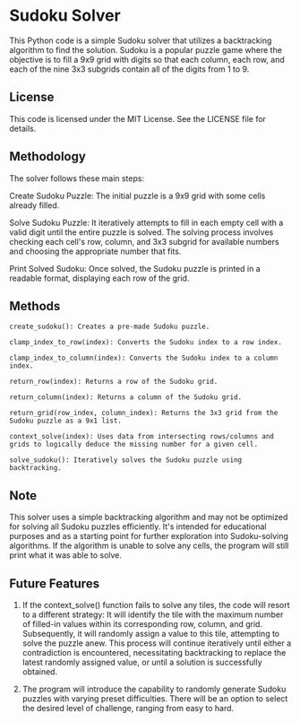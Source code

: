 # Sudoku Solver

This Python code is a simple Sudoku solver that utilizes a backtracking algorithm to find the solution. Sudoku is a popular puzzle game where the objective is to fill a 9x9 grid with digits so that each column, each row, and each of the nine 3x3 subgrids contain all of the digits from 1 to 9.

## License

This code is licensed under the MIT License. See the LICENSE file for details.

## Methodology

The solver follows these main steps:

Create Sudoku Puzzle: The initial puzzle is a 9x9 grid with some cells already filled.

Solve Sudoku Puzzle: It iteratively attempts to fill in each empty cell with a valid digit until the entire puzzle is solved. The solving process involves checking each cell's row, column, and 3x3 subgrid for available numbers and choosing the appropriate number that fits.

Print Solved Sudoku: Once solved, the Sudoku puzzle is printed in a readable format, displaying each row of the grid.

## Methods

    create_sudoku(): Creates a pre-made Sudoku puzzle.

    clamp_index_to_row(index): Converts the Sudoku index to a row index.

    clamp_index_to_column(index): Converts the Sudoku index to a column index.

    return_row(index): Returns a row of the Sudoku grid.

    return_column(index): Returns a column of the Sudoku grid.

    return_grid(row_index, column_index): Returns the 3x3 grid from the Sudoku puzzle as a 9x1 list.

    context_solve(index): Uses data from intersecting rows/columns and grids to logically deduce the missing number for a given cell.

    solve_sudoku(): Iteratively solves the Sudoku puzzle using backtracking.

## Note

This solver uses a simple backtracking algorithm and may not be optimized for solving all Sudoku puzzles efficiently. It's intended for educational purposes and as a starting point for further exploration into Sudoku-solving algorithms. If the algorithm is unable to solve any cells, the program will still print what it was able to solve.

## Future Features

1. If the context_solve() function fails to solve any tiles, the code will resort to a different strategy: It will identify the tile with the maximum number of filled-in values within its corresponding row, column, and grid. Subsequently, it will randomly assign a value to this tile, attempting to solve the puzzle anew. This process will continue iteratively until either a contradiction is encountered, necessitating backtracking to replace the latest randomly assigned value, or until a solution is successfully obtained.

2. The program will introduce the capability to randomly generate Sudoku puzzles with varying preset difficulties. There will be an option to select the desired level of challenge, ranging from easy to hard.
